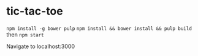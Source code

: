 # tic-tac-toe

```npm install -g bower pulp```
```npm install && bower install && pulp build```
then
```npm start```

Navigate to localhost:3000
